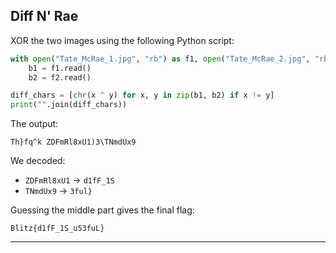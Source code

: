 ## Diff N' Rae

XOR the two images using the following Python script:

```python
with open("Tate_McRae_1.jpg", "rb") as f1, open("Tate_McRae_2.jpg", "rb") as f2:
    b1 = f1.read()
    b2 = f2.read()

diff_chars = [chr(x ^ y) for x, y in zip(b1, b2) if x != y]
print("".join(diff_chars))
```

The output:

```
Th}fq^k ZDFmRl8xU1)3\TNmdUx9
```

We decoded:

- `ZDFmRl8xU1` → `d1fF_1S`
- `TNmdUx9` → `3ful}`

Guessing the middle part gives the final flag:

```
Blitz{d1fF_1S_u53fuL}
```

---

